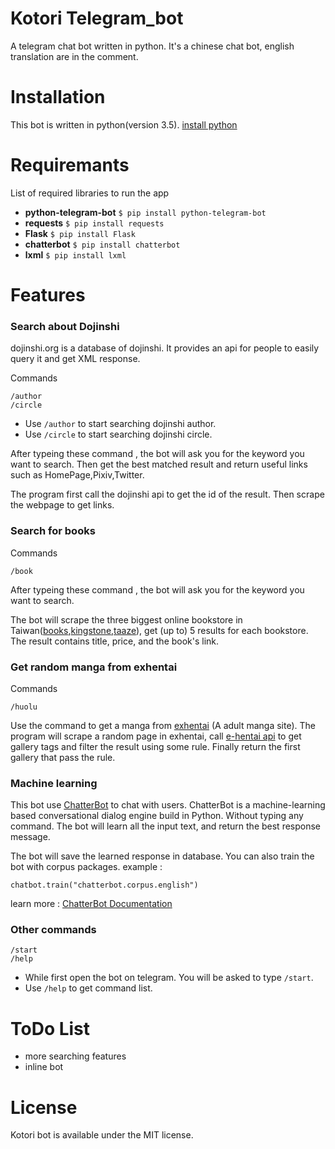 # Kotori Telegram_bot
A telegram chat bot written in python.
It's a chinese chat bot, english translation are in the comment.

# Installation
This bot is written in python(version 3.5). [install python](https://www.python.org/)

# Requiremants
List of required libraries to run the app
- **python-telegram-bot**
`$ pip install python-telegram-bot`
- **requests**
`$ pip install requests`
- **Flask**
`$ pip install Flask`
- **chatterbot**
`$ pip install chatterbot`
- **lxml**
`$ pip install lxml`

# Features
### Search about Dojinshi
dojinshi.org is a database of dojinshi. It provides an api for people to easily query it and get XML response.

Commands
```
/author
/circle
```
- Use `/author` to start searching dojinshi author.
- Use `/circle` to start searching dojinshi circle.

After typeing these command , the bot will ask you for the keyword you want to search.
Then get the best matched result and return useful links such as HomePage,Pixiv,Twitter.

The program first call the dojinshi api to get the id of the result.
Then scrape the webpage to get links.

### Search for books
Commands
```
/book
```
After typeing these command , the bot will ask you for the keyword you want to search.

The bot will scrape the three biggest online bookstore in Taiwan([books](http://www.books.com.tw/),[kingstone](https://www.kingstone.com.tw/),[taaze](http://www.taaze.tw/index.html)), get (up to) 5 results for each bookstore.
The result contains title, price, and the book's link.

### Get random manga from exhentai
Commands
```
/huolu
```
Use the command to get a manga from [exhentai](http://exhentai.org/) (A adult manga site).
The program will scrape a random page in exhentai, call [e-hentai api](https://ehwiki.org/wiki/API) to get gallery tags and filter the result using some rule.
Finally return the first gallery that pass the rule.

### Machine learning
This bot use [ChatterBot](https://github.com/gunthercox/ChatterBot) to chat with users.
ChatterBot is a machine-learning based conversational dialog engine build in Python.
Without typing any command. The bot will learn all the input text, and return the best response message.

The bot will save the learned response in database.
You can also train the bot with corpus packages.
example :
```
chatbot.train("chatterbot.corpus.english")
```
learn more : [ChatterBot Documentation](https://chatterbot.readthedocs.io/en/stable/)

### Other commands
```
/start
/help
```
- While first open the bot on telegram. You will be asked to type `/start`.
- Use `/help` to get command list.

# ToDo List
- more searching features
- inline bot

# License
Kotori bot is available under the MIT license.